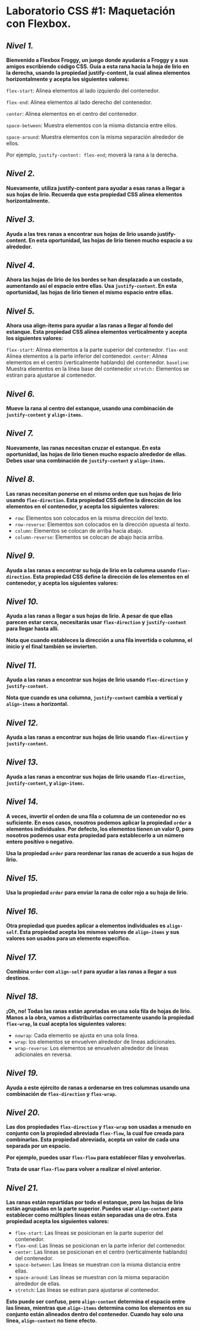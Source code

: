 # **Laboratorio CSS #1: Maquetación con Flexbox.**

## ***Nivel 1.***

**Bienvenido a Flexbox Froggy, un juego donde ayudarás a Froggy y a sus amigos escribiendo código CSS. Guía a esta rana hacia la hoja de lirio en la derecha, usando la propiedad justify-content, la cual alinea elementos horizontalmente y acepta los siguientes valores:**

`flex-start`: Alinea elementos al lado izquierdo del contenedor.

`flex-end`: Alinea elementos al lado derecho del contenedor.

`center`: Alinea elementos en el centro del contenedor.

`space-between`: Muestra elementos con la misma distancia entre ellos.

`space-around`: Muestra elementos con la misma separación alrededor de ellos.

Por ejemplo, `justify-content: flex-end`; moverá la rana a la derecha.


## ***Nivel 2.***

**Nuevamente, utiliza justify-content para ayudar a esas ranas a llegar a sus hojas de lirio. Recuerda que esta propiedad CSS alinea elementos horizontalmente.**


## ***Nivel 3.***

**Ayuda a las tres ranas a encontrar sus hojas de lirio usando justify-content. En esta oportunidad, las hojas de lirio tienen mucho espacio a su alrededor.**


## ***Nivel 4.***

**Ahora las hojas de lirio de los bordes se han desplazado a un costado, aumentando así el espacio entre ellas. Usa `justify-content`. En esta oportunidad, las hojas de lirio tienen el mismo espacio entre ellas.**

## ***Nivel 5.***

**Ahora usa align-items para ayudar a las ranas a llegar al fondo del estanque. Esta propiedad CSS alinea elementos verticalmente y acepta los siguientes valores:**

`flex-start`: Alinea elementos a la parte superior del contenedor.
`flex-end`: Alinea elementos a la parte inferior del contenedor.
`center`: Alinea elementos en el centro (verticalmente hablando) del contenedor.
`baseline`: Muestra elementos en la línea base del contenedor
`stretch:` Elementos se estiran para ajustarse al contenedor.

## ***Nivel 6.***

**Mueve la rana al centro del estanque, usando una combinación de `justify-content` y `align-items`.**

## ***Nivel 7.***

**Nuevamente, las ranas necesitan cruzar el estanque. En esta oportunidad, las hojas de lirio tienen mucho espacio alrededor de ellas. Debes usar una combinación de `justify-content` y `align-items`.**

## ***Nivel 8.***

**Las ranas necesitan ponerse en el mismo orden que sus hojas de lirio usando `flex-direction`. Esta propiedad CSS define la dirección de los elementos en el contenedor, y acepta los siguientes valores:**

- `row`: Elementos son colocados en la misma dirección del texto.
- `row-reverse`: Elementos son colocados en la dirección opuesta al texto.
- `column`: Elementos se colocan de arriba hacia abajo.
- `column-reverse`: Elementos se colocan de abajo hacia arriba.

## ***Nivel 9.***

**Ayuda a las ranas a encontrar su hoja de lirio en la columna usando `flex-direction`. Esta propiedad CSS define la dirección de los elementos en el contenedor, y acepta los siguientes valores:**

## ***Nivel 10.***

**Ayuda a las ranas a llegar a sus hojas de lirio. A pesar de que ellas parecen estar cerca, necesitarás usar `flex-direction` y `justify-content` para llegar hasta allí.**

**Nota que cuando estableces la dirección a una fila invertida o columna, el inicio y el final también se invierten.**

## ***Nivel 11.***

**Ayuda a las ranas a encontrar sus hojas de lirio usando `flex-direction` y `justify-content`.**

**Nota que cuando es una columna, `justify-content` cambia a vertical y `align-items` a horizontal.**

## ***Nivel 12.***

**Ayuda a las ranas a encontrar sus hojas de lirio usando `flex-direction` y `justify-content`.**

## ***Nivel 13.***

**Ayuda a las ranas a encontrar sus hojas de lirio usando `flex-direction`, `justify-content`, y `align-items`.**

## ***Nivel 14.***

**A veces, invertir el orden de una fila o columna de un contenedor no es suficiente. En esos casos, nosotros podemos aplicar la propiedad `order` a elementos individuales. Por defecto, los elementos tienen un valor 0, pero nosotros podemos usar esta propiedad para establecerlo a un número entero positivo o negativo.**

**Usa la propiedad `order` para reordenar las ranas de acuerdo a sus hojas de lirio.**

## ***Nivel 15.***

**Usa la propiedad `order` para enviar la rana de color rojo a su hoja de lirio.**

## ***Nivel 16.***

**Otra propiedad que puedes aplicar a elementos individuales es `align-self`. Esta propiedad acepta los mismos valores de `align-items` y sus valores son usados para un elemento específico.**

## ***Nivel 17.***

**Combina `order` con `align-self` para ayudar a las ranas a llegar a sus destinos.**

## ***Nivel 18.***

**¡Oh, no! Todas las ranas están apretadas en una sola fila de hojas de lirio. Manos a la obra, vamos a distribuirlas correctamente usando la propiedad `flex-wrap`, la cual acepta los siguientes valores:**

- `nowrap`: Cada elemento se ajusta en una sola línea.
- `wrap`: los elementos se envuelven alrededor de líneas adicionales.
- `wrap-reverse`: Los elementos se envuelven alrededor de líneas adicionales en reversa.

## ***Nivel 19.***

**Ayuda a este ejército de ranas a ordenarse en tres columnas usando una combinación de `flex-direction` y `flex-wrap`.**

## ***Nivel 20.***

**Las dos propiedades `flex-direction` y `flex-wrap` son usadas a menudo en conjunto con la propiedad abreviada `flex-flow`, la cual fue creada para combinarlas. Esta propiedad abreviada, acepta un valor de cada una separada por un espacio.**

**Por ejemplo, puedes usar `flex-flow` para establecer filas y envolverlas.**

**Trata de usar `flex-flow` para volver a realizar el nivel anterior.**

## ***Nivel 21.***

**Las ranas están repartidas por todo el estanque, pero las hojas de lirio están agrupadas en la parte superior. Puedes usar `align-content` para establecer como múltiples líneas están separadas una de otra. Esta propiedad acepta los siguientes valores:**

- `flex-start`: Las líneas se posicionan en la parte superior del contenedor.
- `flex-end`: Las líneas se posicionan en la parte inferior del contenedor.
- `center`: Las líneas se posicionan en el centro (verticalmente hablando) del contenedor.
- `space-between`: Las líneas se muestran con la misma distancia entre ellas.
- `space-around`: Las líneas se muestran con la misma separación alrededor de ellas.
- `stretch`: Las líneas se estiran para ajustarse al contenedor.

**Esto puede ser confuso, pero `align-content` determina el espacio entre las líneas, mientras que `align-items` determina como los elementos en su conjunto están alineados dentro del contenedor. Cuando hay solo una línea, `align-content` no tiene efecto.**